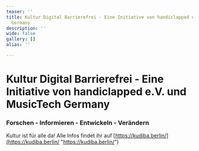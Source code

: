 ```yaml
---
teaser: ''
title: Kultur Digital Barrierefrei - Eine Initiative von handiclapped e.V. und MusicTech
  Germany
description: ''
wide: false
gallery: []
alias: ''

---
```

# Kultur Digital Barrierefrei - Eine Initiative von handiclapped e.V. und MusicTech Germany

### Forschen - Informieren - Entwickeln - Verändern

Kultur ist für alle da! Alle Infos findet ihr auf [https://kudiba.berlin/](https://kudiba.berlin/  "https://kudiba.berlin/")
